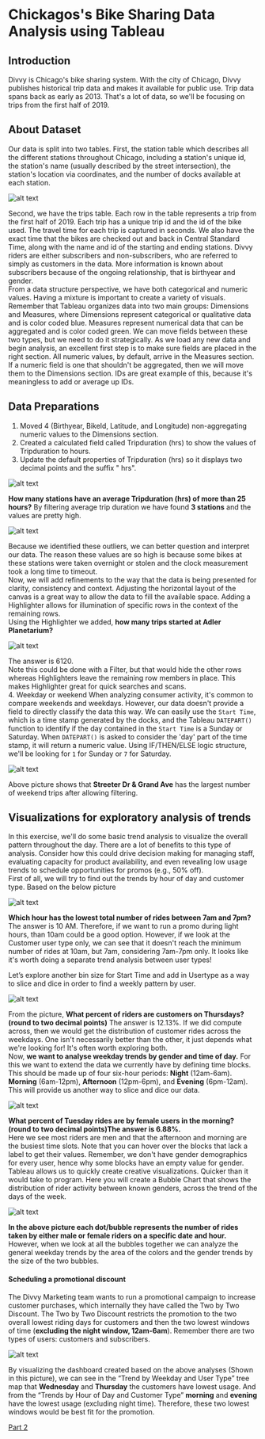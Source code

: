 # Chickagos's Bike Sharing Data Analysis using Tableau

## Introduction
Divvy is Chicago's bike sharing system. With the city of Chicago, Divvy publishes historical trip data and makes it available for 
public use. Trip data spans back as early as 2013. That's a lot of data, so we'll be focusing on trips from the first half of 2019.

## About Dataset
Our data is split into two tables. First, the station table which describes all the different stations throughout Chicago, including 
a station's unique id, the station's name (usually described by the street intersection), the station's location via coordinates, and 
the number of docks available at each station.

![alt text](https://github.com/asifsamy/chickago-bike-sharing-01/blob/master/images/1_two_tables.JPG "Logo Title Text 1")

Second, we have the trips table. Each row in the table represents a trip from the first half of 2019. Each trip has a unique trip id 
and the id of the bike used. The travel time for each trip is captured in seconds. We also have the exact time that the bikes are checked 
out and back in Central Standard Time, along with the name and id of the starting and ending stations. Divvy riders are either 
subscribers and non-subscribers, who are referred to simply as customers in the data. More information is known about subscribers 
because of the ongoing relationship, that is birthyear and gender.
</br>
From a data structure perspective, we have both categorical and numeric values. Having a mixture is important to create a variety of 
visuals. Remember that Tableau organizes data into two main groups: Dimensions and Measures, where Dimensions represent categorical or 
qualitative data and is color coded blue. Measures represent numerical data that can be aggregated and is color coded green. We can move 
fields between these two types, but we need to do it strategically. As we load any new data and begin analysis, an excellent first step 
is to make sure fields are placed in the right section. All numeric values, by default, arrive in the Measures section. If a numeric 
field is one that shouldn't be aggregated, then we will move them to the Dimensions section. IDs are great example of this, because 
it's meaningless to add or average up IDs.

## Data Preparations
1. Moved  4 (Birthyear, BikeId, Latitude, and Longitude) non-aggregating numeric values to the Dimensions section.
2. Created a calculated field called Tripduration (hrs) to show the values of Tripduration to hours.
3. Update the default properties of Tripduration (hrs) so it displays two decimal points and the suffix " hrs".

![alt text](https://github.com/asifsamy/chickago-bike-sharing-01/blob/master/images/2_overview.JPG "Logo Title Text 1")

**How many stations have an average Tripduration (hrs) of more than 25 hours?**
By filtering average trip duration we have found **3 stations** and the values are pretty high.

![alt text](https://github.com/asifsamy/chickago-bike-sharing-01/blob/master/images/3_Filtered.JPG "Logo Title Text 1")

Because we identified these outliers, we can better question and interpret our data. The reason these values are so high is because 
some bikes at these stations were taken overnight or stolen and the clock measurement took a long time to timeout.
</br>
Now, we will add refinements to the way that the data is being presented for clarity, consistency and context. Adjusting the horizontal 
layout of the canvas is a great way to allow the data to fill the available space. Adding a Highlighter allows for illumination of 
specific rows in the context of the remaining rows.
</br>
Using the Highlighter we added, **how many trips started at Adler Planetarium?**

![alt text](https://github.com/asifsamy/chickago-bike-sharing-01/blob/master/images/4_Filtered.JPG "Logo Title Text 1")

The answer is 6120. </br>
Note this could be done with a Filter, but that would hide the other rows whereas Highlighters leave the remaining row members in 
place. This makes Highlighter great for quick searches and scans.</br>
4. Weekday or weekend
When analyzing consumer activity, it's common to compare weekends and weekdays. However, our data doesn't provide a field to directly 
classify the data this way. We can easily use the <code>Start Time</code>, which is a time stamp generated by the docks, and the 
Tableau <code>DATEPART()</code> function to identify if the day contained in the <code>Start Time</code> is a Sunday or Saturday. 
When <code>DATEPART()</code> is asked to consider the 'day' part of the time stamp, it will return a numeric value. Using IF/THEN/ELSE 
logic structure, we'll be looking for <code>1</code> for Sunday or <code>7</code> for Saturday. 

![alt text](https://github.com/asifsamy/chickago-bike-sharing-01/blob/master/images/5_Filtered.JPG "Logo Title Text 1")

Above picture shows that **Streeter Dr & Grand Ave** has the largest number of weekend trips after allowing filtering.

## Visualizations for exploratory analysis of trends
In this exercise, we'll do some basic trend analysis to visualize the overall pattern throughout the day. There are a lot of benefits 
to this type of analysis. Consider how this could drive decision making for managing staff, evaluating capacity for product 
availability, and even revealing low usage trends to schedule opportunities for promos (e.g., 50% off).
</br>
First of all, we will try to find out the trends by hour of day and customer type. Based on the below picture 

![alt text](https://github.com/asifsamy/chickago-bike-sharing-01/blob/master/images/6_Trends.JPG "Logo Title Text 1")

**Which hour has the lowest total number of rides between 7am and 7pm?**
The answer is 10 AM. Therefore, if we want to run a promo during light hours, than 10am could be a good option. However, if we look 
at the Customer user type only, we can see that it doesn't reach the minimum number of rides at 10am, but 7am, considering 7am-7pm 
only. It looks like it's worth doing a separate trend analysis between user types!</br>

Let’s explore another bin size for Start Time and add in Usertype as a way to slice and dice in order to find a weekly pattern by user.

![alt text](https://github.com/asifsamy/chickago-bike-sharing-01/blob/master/images/7_Trends.JPG "Logo Title Text 1")

From the picture, **What percent of riders are customers on Thursdays? (round to two decimal points)** The answer is 12.13%. If we 
did compute across, then we would get the distribution of customer rides across the weekdays. One isn't necessarily better than 
the other, it just depends what we're looking for! It's often worth exploring both.</br>
Now, **we want to analyse weekday trends by gender and time of day.**
For this we want to extend the data we currently have by defining time blocks. This should be made up of four six-hour periods: 
<strong>Night</strong> (12am-6am). <strong>Morning</strong> (6am-12pm), <strong>Afternoon</strong> (12pm-6pm), and 
<strong>Evening</strong> (6pm-12am). This will provide us another way to slice and dice our data.

![alt text](https://github.com/asifsamy/chickago-bike-sharing-01/blob/master/images/8_Trends.JPG "Logo Title Text 1")

**What percent of Tuesday rides are by female users in the morning? (round to two decimal points)The answer is 6.88%.**</br>
Here we see most riders are men and that the afternoon and morning are the busiest time slots. Note that you can hover over the 
blocks that lack a label to get their values. Remember, we don't have gender demographics for every user, hence why some blocks 
have an empty value for gender. </br>
Tableau allows us to quickly create creative visualizations. Quicker than it would take to program. Here you will create a Bubble 
Chart that shows the distribution of rider activity between known genders, across the trend of the days of the week.

![alt text](https://github.com/asifsamy/chickago-bike-sharing-01/blob/master/images/9_Trends.JPG "Logo Title Text 1")

**In the above picture each dot/bubble represents the number of rides taken by either male or female riders on a specific date and 
hour.**
However, when we look at all the bubbles together we can analyze the general weekday trends by the area of the colors and the gender 
trends by the size of the two bubbles.

#### Scheduling a promotional discount
The Divvy Marketing team wants to run a promotional campaign to increase customer purchases, which internally they have called the 
Two by Two Discount. The Two by Two Discount restricts the promotion to the two overall lowest riding days for customers and then 
the two lowest windows of time (**excluding the night window, 12am-6am**). Remember there are two types of users: customers and 
subscribers.

![alt text](https://github.com/asifsamy/chickago-bike-sharing-01/blob/master/images/10_trend-user-dashboard.JPG "Logo Title Text 1")

By visualizing the dashboard created based on the above analyses (Shown in this picture), we can see in the “Trend by Weekday and 
User Type” tree map that **Wednesday** and **Thursday** the customers have lowest usage. And from the “Trends by Hour of Day and 
Customer Type” **morning** and **evening** have the lowest usage (excluding night time). Therefore, these two lowest windows 
would be best fit for 
the promotion.

[Part 2](https://github.com/asifsamy/chickago-bike-sharing-02)


